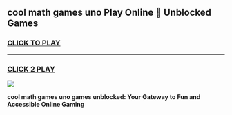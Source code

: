 
## cool math games uno Play Online 👋 Unblocked Games
<h3>
<a href="https://news.freeplayer.one?title=cool_math_games_uno&ref=17CMG">CLICK TO PLAY</a></h3>
<hr>

<h3>
<a href="https://news.freeplayer.one?title=cool_math_games_uno&ref=17CMG">CLICK 2 PLAY</a>
  
</h3>

<a href="https://news.freeplayer.one?title=cool_math_games_uno&ref=17CMG/"><img src="https://clearcache.store/games.png"></a>


**cool math games uno games unblocked: Your Gateway to Fun and Accessible Online Gaming**
